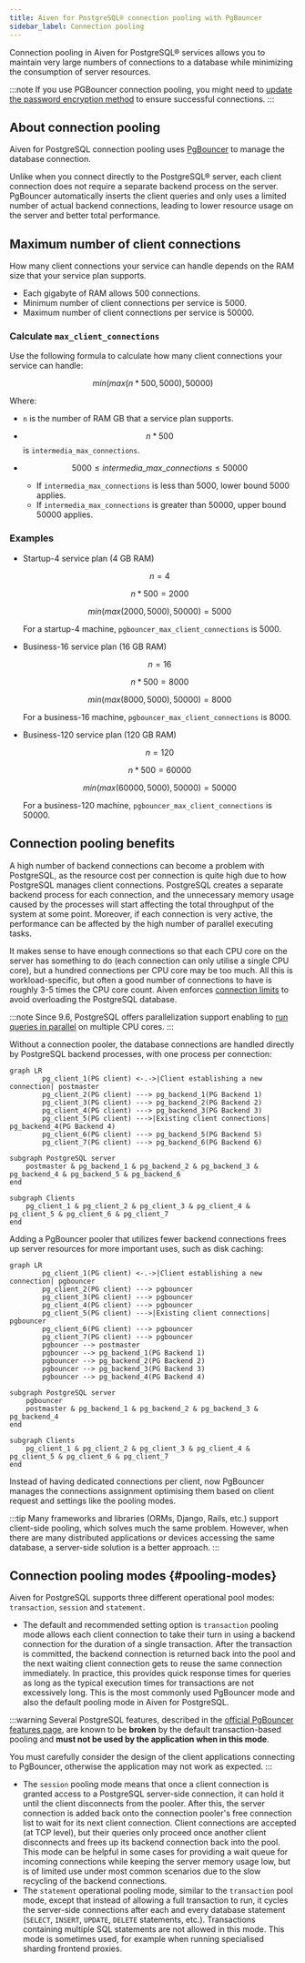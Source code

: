 ```yaml
---
title: Aiven for PostgreSQL® connection pooling with PgBouncer
sidebar_label: Connection pooling
---
```


Connection pooling in Aiven for PostgreSQL® services allows you to maintain very large numbers of connections to a database while minimizing the consumption of server resources.

:::note
If you use PGBouncer connection pooling, you might need to
[update the password encryption method](/docs/products/postgresql/troubleshooting/pg-password-encryption-upgrade)
to ensure successful connections.
:::

## About connection pooling

Aiven for PostgreSQL connection pooling uses
[PgBouncer](https://www.pgbouncer.org/) to manage the database
connection.

Unlike when you connect directly to the PostgreSQL® server, each client
connection does not require a separate backend process on the server.
PgBouncer automatically inserts the client queries and only uses a
limited number of actual backend connections, leading to lower resource
usage on the server and better total performance.

## Maximum number of client connections

How many client connections your service can handle depends on the RAM size that your
service plan supports.

- Each gigabyte of RAM allows 500 connections.
- Minimum number of client connections per service is 5000.
- Maximum number of client connections per service is 50000.

### Calculate `max_client_connections`

Use the following formula to calculate how many client connections your service can handle:

$$min(max(n * 500, 5000), 50000)$$

Where:

- `n` is the number of RAM GB that a service plan supports.
- $$n * 500$$ is `intermedia_max_connections`.
- $$5000 \leq intermedia\_max\_connections \leq 50000$$

  - If `intermedia_max_connections` is less than 5000, lower bound 5000 applies.
  - If `intermedia_max_connections` is greater than 50000, upper bound 50000 applies.

### Examples

- Startup-4 service plan (4 GB RAM)

  $$n = 4$$

  $$n * 500 = 2000$$

  $$min(max(2000, 5000), 50000) = 5000$$

  For a startup-4 machine, `pgbouncer_max_client_connections` is 5000.

- Business-16 service plan (16 GB RAM)

  $$n = 16$$

  $$n * 500 = 8000$$

  $$min(max(8000, 5000), 50000) = 8000$$

  For a business-16 machine, `pgbouncer_max_client_connections` is 8000.

- Business-120 service plan (120 GB RAM)

  $$n = 120$$

  $$n * 500 = 60000$$

  $$min(max(60000, 5000), 50000) = 50000$$

  For a business-120 machine, `pgbouncer_max_client_connections` is 50000.

## Connection pooling benefits

A high number of backend connections can become a problem with
PostgreSQL, as the resource cost per connection is quite high due to how
PostgreSQL manages client connections. PostgreSQL creates a separate
backend process for each connection, and the unnecessary memory usage
caused by the processes will start affecting the total throughput of the
system at some point. Moreover, if each connection is very active, the
performance can be affected by the high number of parallel executing
tasks.

It makes sense to have enough connections so that each CPU core on the
server has something to do (each connection can only utilise a single
CPU core), but a hundred connections per CPU core may be too much. All
this is workload-specific, but often a good number of connections to
have is roughly 3-5 times the CPU core count. Aiven enforces
[connection limits](/docs/products/postgresql/reference/pg-connection-limits) to avoid
overloading the PostgreSQL database.

:::note
Since 9.6, PostgreSQL offers parallelization support enabling to [run
queries in
parallel](https://www.postgresql.org/docs/current/parallel-query.html)
on multiple CPU cores.
:::

Without a connection pooler, the database connections are handled
directly by PostgreSQL backend processes, with one process per
connection:

```mermaid
graph LR
        pg_client_1(PG client) <-.->|Client establishing a new connection| postmaster
        pg_client_2(PG client) ---> pg_backend_1(PG Backend 1)
        pg_client_3(PG client) ---> pg_backend_2(PG Backend 2)
        pg_client_4(PG client) ---> pg_backend_3(PG Backend 3)
        pg_client_5(PG client) --->|Existing client connections| pg_backend_4(PG Backend 4)
        pg_client_6(PG client) ---> pg_backend_5(PG Backend 5)
        pg_client_7(PG client) ---> pg_backend_6(PG Backend 6)

subgraph PostgreSQL server
    postmaster & pg_backend_1 & pg_backend_2 & pg_backend_3 & pg_backend_4 & pg_backend_5 & pg_backend_6
end

subgraph Clients
    pg_client_1 & pg_client_2 & pg_client_3 & pg_client_4 & pg_client_5 & pg_client_6 & pg_client_7
end
```

Adding a PgBouncer pooler that utilizes fewer backend connections frees
up server resources for more important uses, such as disk caching:

```mermaid
graph LR
        pg_client_1(PG client) <-.->|Client establishing a new connection| pgbouncer
        pg_client_2(PG client) ---> pgbouncer
        pg_client_3(PG client) ---> pgbouncer
        pg_client_4(PG client) ---> pgbouncer
        pg_client_5(PG client) --->|Existing client connections| pgbouncer
        pg_client_6(PG client) ---> pgbouncer
        pg_client_7(PG client) ---> pgbouncer
        pgbouncer --> postmaster
        pgbouncer --> pg_backend_1(PG Backend 1)
        pgbouncer --> pg_backend_2(PG Backend 2)
        pgbouncer --> pg_backend_3(PG Backend 3)
        pgbouncer --> pg_backend_4(PG Backend 4)

subgraph PostgreSQL server
    pgbouncer
    postmaster & pg_backend_1 & pg_backend_2 & pg_backend_3 & pg_backend_4
end

subgraph Clients
    pg_client_1 & pg_client_2 & pg_client_3 & pg_client_4 & pg_client_5 & pg_client_6 & pg_client_7
end
```

Instead of having dedicated connections per client, now PgBouncer
manages the connections assignment optimising them based on client
request and settings like the pooling modes.

:::tip
Many frameworks and libraries (ORMs, Django, Rails, etc.) support
client-side pooling, which solves much the same problem. However, when
there are many distributed applications or devices accessing the same
database, a server-side solution is a better approach.
:::

## Connection pooling modes {#pooling-modes}

Aiven for PostgreSQL supports three different operational pool modes:
`transaction`, `session` and `statement`.

-   The default and recommended setting option is `transaction` pooling
    mode allows each client connection to take their turn in using a
    backend connection for the duration of a single transaction. After
    the transaction is committed, the backend connection is returned
    back into the pool and the next waiting client connection gets to
    reuse the same connection immediately. In practice, this provides
    quick response times for queries as long as the typical execution
    times for transactions are not excessively long. This is the most
    commonly used PgBouncer mode and also the default pooling mode in
    Aiven for PostgreSQL.

:::warning
Several PostgreSQL features, described in the [official PgBouncer
features page](https://www.pgbouncer.org/features), are known to be
**broken** by the default transaction-based pooling and **must not be
used by the application when in this mode**.

You must carefully consider the design of the client applications
connecting to PgBouncer, otherwise the application may not work as
expected.
:::

-   The `session` pooling mode means that once a client connection is
    granted access to a PostgreSQL server-side connection, it can hold
    it until the client disconnects from the pooler. After this, the
    server connection is added back onto the connection pooler's free
    connection list to wait for its next client connection. Client
    connections are accepted (at TCP level), but their queries only
    proceed once another client disconnects and frees up its backend
    connection back into the pool. This mode can be helpful in some
    cases for providing a wait queue for incoming connections while
    keeping the server memory usage low, but is of limited use under
    most common scenarios due to the slow recycling of the backend
    connections.
-   The `statement` operational pooling mode, similar to the
    `transaction` pool mode, except that instead of allowing a full
    transaction to run, it cycles the server-side connections after each
    and every database statement (`SELECT`, `INSERT`, `UPDATE`, `DELETE`
    statements, etc.). Transactions containing multiple SQL statements
    are not allowed in this mode. This mode is sometimes used, for
    example when running specialised sharding frontend proxies.
